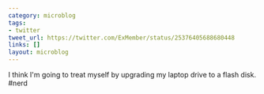 ```yaml
---
category: microblog
tags:
- twitter
tweet_url: https://twitter.com/ExMember/status/25376405688680448
links: []
layout: microblog
---
```

I think I'm going to treat myself by upgrading my laptop drive to a flash disk. #nerd
